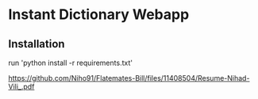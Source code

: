 # Instant Dictionary Webapp

## Installation 

run 'python install -r requirements.txt'

https://github.com/Niho91/Flatemates-Bill/files/11408504/Resume-Nihad-Vili_.pdf
